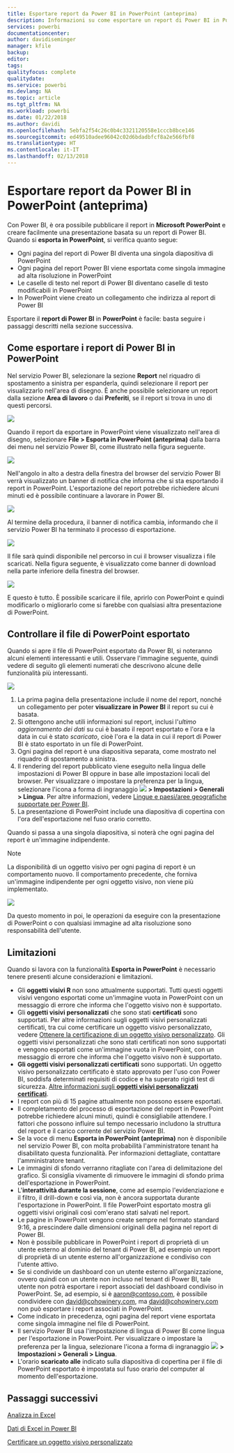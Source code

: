 ```yaml
---
title: Esportare report da Power BI in PowerPoint (anteprima)
description: Informazioni su come esportare un report di Power BI in PowerPoint.
services: powerbi
documentationcenter: 
author: davidiseminger
manager: kfile
backup: 
editor: 
tags: 
qualityfocus: complete
qualitydate: 
ms.service: powerbi
ms.devlang: NA
ms.topic: article
ms.tgt_pltfrm: NA
ms.workload: powerbi
ms.date: 01/22/2018
ms.author: davidi
ms.openlocfilehash: 5ebfa2f54c26c0b4c3321120558e1cccb8bce146
ms.sourcegitcommit: ed49510adee96042c02d6bdadbfcf8a2e566fbf8
ms.translationtype: HT
ms.contentlocale: it-IT
ms.lasthandoff: 02/13/2018
---
```

# <a name="export-reports-from-power-bi-to-powerpoint-preview"></a>Esportare report da Power BI in PowerPoint (anteprima)
Con Power BI, è ora possibile pubblicare il report in **Microsoft PowerPoint** e creare facilmente una presentazione basata su un report di Power BI. Quando si **esporta in PowerPoint**, si verifica quanto segue:

* Ogni pagina del report di Power BI diventa una singola diapositiva di PowerPoint
* Ogni pagina del report Power BI viene esportata come singola immagine ad alta risoluzione in PowerPoint
* Le caselle di testo nel report di Power BI diventano caselle di testo modificabili in PowerPoint
* In PowerPoint viene creato un collegamento che indirizza al report di Power BI

Esportare il **report di Power BI** in **PowerPoint** è facile: basta seguire i passaggi descritti nella sezione successiva.

## <a name="how-to-export-your-power-bi-report-to-powerpoint"></a>Come esportare i report di Power BI in PowerPoint
Nel servizio Power BI, selezionare la sezione **Report** nel riquadro di spostamento a sinistra per espanderla, quindi selezionare il report per visualizzarlo nell'area di disegno. È anche possibile selezionare un report dalla sezione **Area di lavoro** o dai **Preferiti**, se il report si trova in uno di questi percorsi.

![](media/service-publish-to-powerpoint/powerbi_to_powerpoint_0.png)

Quando il report da esportare in PowerPoint viene visualizzato nell'area di disegno, selezionare **File > Esporta in PowerPoint (anteprima)** dalla barra dei menu nel servizio Power BI, come illustrato nella figura seguente.

![](media/service-publish-to-powerpoint/powerbi_to_powerpoint_1.png)

Nell'angolo in alto a destra della finestra del browser del servizio Power BI verrà visualizzato un banner di notifica che informa che si sta esportando il report in PowerPoint. L'esportazione del report potrebbe richiedere alcuni minuti ed è possibile continuare a lavorare in Power BI.

![](media/service-publish-to-powerpoint/powerbi_to_powerpoint_2.png)

Al termine della procedura, il banner di notifica cambia, informando che il servizio Power BI ha terminato il processo di esportazione.

![](media/service-publish-to-powerpoint/powerbi_to_powerpoint_3.png)

Il file sarà quindi disponibile nel percorso in cui il browser visualizza i file scaricati. Nella figura seguente, è visualizzato come banner di download nella parte inferiore della finestra del browser.

![](media/service-publish-to-powerpoint/powerbi_to_powerpoint_4.png)

E questo è tutto. È possibile scaricare il file, aprirlo con PowerPoint e quindi modificarlo o migliorarlo come si farebbe con qualsiasi altra presentazione di PowerPoint.

## <a name="checking-out-your-exported-powerpoint-file"></a>Controllare il file di PowerPoint esportato
Quando si apre il file di PowerPoint esportato da Power BI, si noteranno alcuni elementi interessanti e utili. Osservare l'immagine seguente, quindi vedere di seguito gli elementi numerati che descrivono alcune delle funzionalità più interessanti.

![](media/service-publish-to-powerpoint/powerbi_to_powerpoint_5.png)

1. La prima pagina della presentazione include il nome del report, nonché un collegamento per poter **visualizzare in Power BI** il report su cui è basata.
2. Si ottengono anche utili informazioni sul report, inclusi l'*ultimo aggiornamento dei dati* su cui è basato il report esportato e l'ora e la data in cui è stato *scaricato*, cioè l'ora e la data in cui il report di Power BI è stato esportato in un file di PowerPoint.
3. Ogni pagina del report è una diapositiva separata, come mostrato nel riquadro di spostamento a sinistra.
4. Il rendering del report pubblicato viene eseguito nella lingua delle impostazioni di Power BI oppure in base alle impostazioni locali del browser. Per visualizzare o impostare la preferenza per la lingua, selezionare l'icona a forma di ingranaggio ![](media/service-report-subscribe/power-bi-settings-icon.png) **> Impostazioni > Generali > Lingua**. Per altre informazioni, vedere [Lingue e paesi/aree geografiche supportate per Power BI](supported-languages-countries-regions.md).
5. La presentazione di PowerPoint include una diapositiva di copertina con l'ora dell'esportazione nel fuso orario corretto.

Quando si passa a una singola diapositiva, si noterà che ogni pagina del report è un'immagine indipendente.

>[!NOTE]
> La disponibilità di un oggetto visivo per ogni pagina di report è un comportamento nuovo. Il comportamento precedente, che forniva un'immagine indipendente per ogni oggetto visivo, non viene più implementato. 
 

![](media/service-publish-to-powerpoint/powerbi_to_powerpoint_6.png)

Da questo momento in poi, le operazioni da eseguire con la presentazione di PowerPoint o con qualsiasi immagine ad alta risoluzione sono responsabilità dell'utente.

## <a name="limitations"></a>Limitazioni
Quando si lavora con la funzionalità **Esporta in PowerPoint** è necessario tenere presenti alcune considerazioni e limitazioni.

* Gli **oggetti visivi R** non sono attualmente supportati. Tutti questi oggetti visivi vengono esportati come un'immagine vuota in PowerPoint con un messaggio di errore che informa che l'oggetto visivo non è supportato.
* Gli **oggetti visivi personalizzati** che sono stati **certificati** sono supportati. Per altre informazioni sugli oggetti visivi personalizzati certificati, tra cui come certificare un oggetto visivo personalizzato, vedere [Ottenere la certificazione di un oggetto visivo personalizzato](power-bi-custom-visuals-certified.md). Gli oggetti visivi personalizzati che sono stati certificati non sono supportati e vengono esportati come un'immagine vuota in PowerPoint, con un messaggio di errore che informa che l'oggetto visivo non è supportato.
* **Gli oggetti visivi personalizzati certificati** sono supportati. Un oggetto visivo personalizzato certificato è stato approvato per l'uso con Power BI, soddisfa determinati requisiti di codice e ha superato rigidi test di sicurezza. [Altre informazioni sugli **oggetti visivi personalizzati certificati**](power-bi-custom-visuals-certified.md).
* I report con più di 15 pagine attualmente non possono essere esportati.
* Il completamento del processo di esportazione del report in PowerPoint potrebbe richiedere alcuni minuti, quindi è consigliabile attendere. I fattori che possono influire sul tempo necessario includono la struttura del report e il carico corrente del servizio Power BI.
* Se la voce di menu **Esporta in PowerPoint (anteprima)** non è disponibile nel servizio Power BI, con molta probabilità l'amministratore tenant ha disabilitato questa funzionalità. Per informazioni dettagliate, contattare l'amministratore tenant.
* Le immagini di sfondo verranno ritagliate con l'area di delimitazione del grafico. Si consiglia vivamente di rimuovere le immagini di sfondo prima dell'esportazione in PowerPoint.
* L'**interattività durante la sessione**, come ad esempio l'evidenziazione e il filtro, il drill-down e così via, non è ancora supportata durante l'esportazione in PowerPoint. Il file PowerPoint esportato mostra gli oggetti visivi originali così com'erano stati salvati nel report.
* Le pagine in PowerPoint vengono create sempre nel formato standard 9:16, a prescindere dalle dimensioni originali della pagina nel report di Power BI.
* Non è possibile pubblicare in PowerPoint i report di proprietà di un utente esterno al dominio del tenant di Power BI, ad esempio un report di proprietà di un utente esterno all'organizzazione e condiviso con l'utente attivo.
* Se si condivide un dashboard con un utente esterno all'organizzazione, ovvero quindi con un utente non incluso nel tenant di Power BI, tale utente non potrà esportare i report associati del dashboard condiviso in PowerPoint. Se, ad esempio, si è aaron@contoso.com, è possibile condividere con david@cohowinery.com, ma david@cohowinery.com non può esportare i report associati in PowerPoint.
* Come indicato in precedenza, ogni pagina del report viene esportata come singola immagine nel file di PowerPoint.
* Il servizio Power BI usa l'impostazione di lingua di Power BI come lingua per l'esportazione in PowerPoint. Per visualizzare o impostare la preferenza per la lingua, selezionare l'icona a forma di ingranaggio ![](media/service-report-subscribe/power-bi-settings-icon.png) **> Impostazioni > Generali > Lingua**.
* L'orario **scaricato alle** indicato sulla diapositiva di copertina per il file di PowerPoint esportato è impostata sul fuso orario del computer al momento dell'esportazione.

## <a name="next-steps"></a>Passaggi successivi
[Analizza in Excel](service-analyze-in-excel.md)

[Dati di Excel in Power BI](service-excel-workbook-files.md)

[Certificare un oggetto visivo personalizzato](power-bi-custom-visuals-certified.md)

